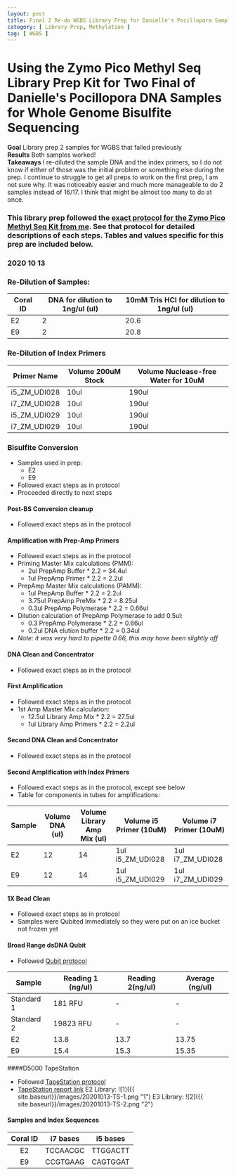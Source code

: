 ```yaml
---
layout: post
title: Final 2 Re-do WGBS Library Prep for Danielle's Pocillopora Samples
category: [ Library Prep, Methylation ]
tag: [ WGBS ]
---
```


# Using the Zymo Pico Methyl Seq Library Prep Kit for Two Final of Danielle's Pocillopora DNA Samples for Whole Genome Bisulfite Sequencing

**Goal** Library prep 2 samples for WGBS that failed previously  
**Results** Both samples worked!  
**Takeaways** I re-diluted the sample DNA and the index primers, so I do not know if either of those was the initial problem or something else during the prep. I continue to struggle to get all preps to work on the first prep, I am not sure why. It was noticeably easier and much more manageable to do 2 samples instead of 16/17. I think that might be almost too many to do at once.

### This library prep followed the [exact protocol for the Zymo Pico Methyl Seq Kit from me](https://meschedl.github.io/MESPutnam_Open_Lab_Notebook/WGBS-PMS-protocol/). See that protocol for detailed descriptions of each steps. Tables and values specific for this prep are included below.

### 2020 10 13

### Re-Dilution of Samples:

| Coral ID | DNA for dilution to 1ng/ul (ul) | 10mM Tris HCl for dilution to 1ng/ul (ul) |
|----------|---------------------------------|-------------------------------------------|
| E2       | 2                               | 20.6                                      |
| E9       | 2                               | 20.8                                      |

### Re-Dilution of Index Primers

|Primer Name|Volume 200uM Stock|Volume Nuclease-free Water for 10uM|
|---|---|---|
|i5_ZM_UDI028|10ul|190ul|
|i7_ZM_UDI028|10ul|190ul|
|i5_ZM_UDI029|10ul|190ul|
|i7_ZM_UDI029|10ul|190ul|

### Bisulfite Conversion

- Samples used in prep:
  - E2
  - E9
- Followed exact steps as in protocol
- Proceeded directly to next steps

#### Post-BS Conversion cleanup
- Followed exact steps as in the protocol

#### Amplification with Prep-Amp Primers
- Followed exact steps as in the protocol
- Priming Master Mix calculations (PMM):
  - 2ul PrepAmp Buffer * 2.2 = 34.4ul
  - 1ul PrepAmp Primer * 2.2 = 2.2ul
- PrepAmp Master Mix calculations (PAMM):
  - 1ul PrepAmp Buffer * 2.2 = 2.2ul
  - 3.75ul PrepAmp PreMix * 2.2 = 8.25ul
  - 0.3ul PrepAmp Polymerase * 2.2 = 0.66ul
- Dilution calculation of PrepAmp Polymerase to add 0.5ul:
  - 0.3 PrepAmp Polymerase * 2.2 = 0.66ul
  - 0.2ul DNA elution buffer * 2.2 = 0.34ul
- _Note: it was very hard to pipette 0.66, this may have been slightly off_

#### DNA Clean and Concentrator
- Followed exact steps as in the protocol

#### First Amplification  
- Followed exact steps as in the protocol
- 1st Amp Master Mix calculation:
  - 12.5ul Library Amp Mix * 2.2 = 27.5ul
  - 1ul Library Amp Primers * 2.2 = 2.2ul

#### Second DNA Clean and Concentrator
- Followed exact steps as in the protocol

#### Second Amplification with Index Primers
- Followed exact steps as in the protocol, except see below
- Table for components in tubes for amplifications:

|Sample|Volume DNA (ul)|Volume Library Amp Mix (ul)|Volume i5 Primer (10uM)| Volume i7 Primer (10uM)|
|---|---|---|---|---|
|E2|12|14|1ul i5_ZM_UDI028|1ul i7_ZM_UDI028|
|E9|12|14|1ul i5_ZM_UDI029|1ul i7_ZM_UDI029|

#### 1X Bead Clean
- Followed exact steps as in protocol
- Samples were Qubited immediately so they were put on an ice bucket not frozen yet

#### Broad Range dsDNA Qubit
- Followed [Qubit protocol](https://github.com/meschedl/PPP-Lab-Resources/blob/master/Protocols/Qubit-Assay-Protocol.md)

|Sample|Reading 1 (ng/ul)|Reading 2(ng/ul)|Average (ng/ul)|
|---|---|---|---|
|Standard 1|181 RFU|-|-|
|Standard 2|19823 RFU|-|-|
|E2|13.8|13.7|13.75|
|E9|15.4|15.3|15.35|

####D5000 TapeStation
- Followed [TapeStation protocol](https://meschedl.github.io/MESPutnam_Open_Lab_Notebook/DNA-Tapestation/)
- [TapeStation report link](https://github.com/meschedl/MESPutnam_Open_Lab_Notebook/blob/master/tapestation_pdfs/2020-10-13%20-%2015.30.02.pdf)
E2 Library:
![1]({{ site.baseurl}}/images/20201013-TS-1.png "1")
E3 Library:
![2]({{ site.baseurl}}/images/20201013-TS-2.png "2")

#### Samples and Index Sequences

**Coral ID**|**i7 bases**|**i5 bases**
:-----:|:-----:|:-----:
E2|TCCAACGC|TTGGACTT
E9|CCGTGAAG|CAGTGGAT
